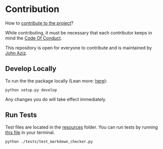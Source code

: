 # Contribution

How to [contribute to the project](https://docs.github.com/en/get-started/quickstart/contributing-to-projects)?

While contributing, it must be necessary that each contributor keeps in mind the [Code Of Conduct](./CODE_OF_CONDUCT.md).

This repository is open for everyone to contribute and is maintained by [John Aziz](https://github.com/john0isaac).

## Develop Locally

To run the the package locally (Lean more: [here](https://python-packaging-tutorial.readthedocs.io/2018/setup_py.html#under-development)):

```shell
python setup.py develop
```

Any changes you do will take effect immediately.

## Run Tests

Test files are located in the [resources](./tests/resources/) folder.
You can run tests by running [this file](./tests/test_markdown_checker.py) in your terminal.

```shell
python ./tests/test_markdown_checker.py
```
